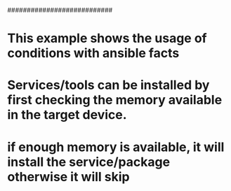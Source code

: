 ###########################
# This example shows the usage of conditions with ansible facts
# Services/tools can be installed by first checking the memory available in the target device.
# if enough memory is available, it will install the service/package otherwise it will skip
